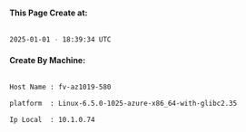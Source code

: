 
   
#### This Page Create at:

```bash

2025-01-01 - 18:39:34 UTC

```

#### Create By Machine:

```bash

Host Name : fv-az1019-580

platform  : Linux-6.5.0-1025-azure-x86_64-with-glibc2.35

Ip Local  : 10.1.0.74

```

